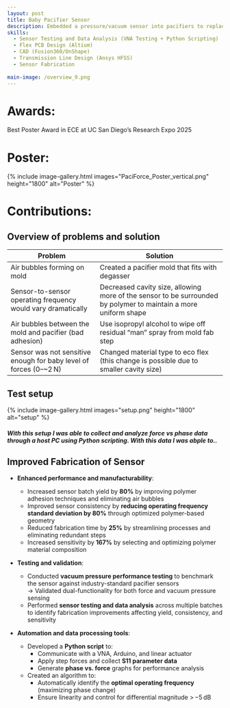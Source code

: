 ```yaml
---
layout: post
title: Baby Pacifier Sensor
description: Embedded a pressure/vacuum sensor into pacifiers to replace the subjective "gloved finger" test, providing clinicians with quantitative data for diagnosing newborn feeding issues during a critical window.
skills: 
  - Sensor Testing and Data Analysis (VNA Testing + Python Scripting) 
  - Flex PCB Design (Altium) 
  - CAD (Fusion360/OnShape)
  - Transmission Line Design (Ansys HFSS)
  - Sensor Fabrication 
 
main-image: /overview_9.png
---
```


# Awards:
Best Poster Award in ECE at UC San Diego’s Research Expo 2025

# Poster:
{% include image-gallery.html images="PaciForce_Poster_vertical.png" height="1800" alt="Poster" %}


# Contributions: 


## Overview of problems and solution 

| Problem                                                        | Solution                                                                                   |
|----------------------------------------------------------------|---------------------------------------------------------------------------------------------|
| Air bubbles forming on mold                                    | Created a pacifier mold that fits with degasser                                            |
| Sensor-to-sensor operating frequency would vary dramatically | Decreased cavity size, allowing more of the sensor to be surrounded by polymer to maintain a more uniform shape |
| Air bubbles between the mold and pacifier (bad adhesion)       | Use isopropyl alcohol to wipe off residual “man” spray from mold fab step                  |
| Sensor was not sensitive enough for baby level of forces (0–~2 N) | Changed material type to eco flex (this change is possible due to smaller cavity size)     |

## Test setup

{% include image-gallery.html images="setup.png" height="1800" alt="setup" %}
##### With this setup I was able to collect and analyze force vs phase data through a host PC using Python scripting. With this data I was abple to..
## Improved Fabrication of Sensor

- **Enhanced performance and manufacturability**:
  - Increased sensor batch yield by **80%** by improving polymer adhesion techniques and eliminating air bubbles
  - Improved sensor consistency by **reducing operating frequency standard deviation by 80%** through optimized polymer-based geometry
  - Reduced fabrication time by **25%** by streamlining processes and eliminating redundant steps
  - Increased sensitivity by **167%** by selecting and optimizing polymer material composition

- **Testing and validation**:
  - Conducted **vacuum pressure performance testing** to benchmark the sensor against industry-standard pacifier sensors  
    → Validated dual-functionality for both force and vacuum pressure sensing
  - Performed **sensor testing and data analysis** across multiple batches to identify fabrication improvements affecting yield, consistency, and sensitivity

- **Automation and data processing tools**:
  - Developed a **Python script** to:
    - Communicate with a VNA, Arduino, and linear actuator
    - Apply step forces and collect **S11 parameter data**
    - Generate **phase vs. force** graphs for performance analysis
  - Created an algorithm to:
    - Automatically identify the **optimal operating frequency** (maximizing phase change)
    - Ensure linearity and control for differential magnitude > −5 dB 










 

